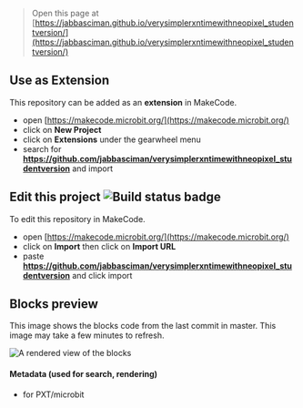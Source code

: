 
> Open this page at [https://jabbasciman.github.io/verysimplerxntimewithneopixel_studentversion/](https://jabbasciman.github.io/verysimplerxntimewithneopixel_studentversion/)

## Use as Extension

This repository can be added as an **extension** in MakeCode.

* open [https://makecode.microbit.org/](https://makecode.microbit.org/)
* click on **New Project**
* click on **Extensions** under the gearwheel menu
* search for **https://github.com/jabbasciman/verysimplerxntimewithneopixel_studentversion** and import

## Edit this project ![Build status badge](https://github.com/jabbasciman/verysimplerxntimewithneopixel_studentversion/workflows/MakeCode/badge.svg)

To edit this repository in MakeCode.

* open [https://makecode.microbit.org/](https://makecode.microbit.org/)
* click on **Import** then click on **Import URL**
* paste **https://github.com/jabbasciman/verysimplerxntimewithneopixel_studentversion** and click import

## Blocks preview

This image shows the blocks code from the last commit in master.
This image may take a few minutes to refresh.

![A rendered view of the blocks](https://github.com/jabbasciman/verysimplerxntimewithneopixel_studentversion/raw/master/.github/makecode/blocks.png)

#### Metadata (used for search, rendering)

* for PXT/microbit
<script src="https://makecode.com/gh-pages-embed.js"></script><script>makeCodeRender("{{ site.makecode.home_url }}", "{{ site.github.owner_name }}/{{ site.github.repository_name }}");</script>
